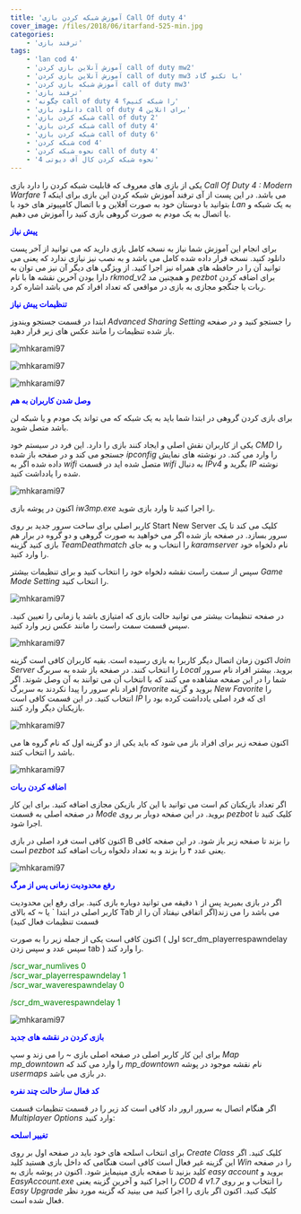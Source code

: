 ```yaml
---
title: 'آموزش شبکه کردن بازی Call Of duty 4'
cover_image: /files/2018/06/itarfand-525-min.jpg
categories:
    - 'ترفند بازی'
tags:
    - 'lan cod 4'
    - 'آموزش آنلاين بازي كردن call of duty mw2'
    - 'آموزش آنلاين بازي كردن call of duty mw3 با تکنو گاد'
    - 'آموزش شبکه بازي كردن call of duty mw3'
    - 'ترفند بازی'
    - 'چگونه call of duty 4 را شبکه کنیم؟'
    - 'دانلود بازی call of duty 4 برای انلاین'
    - 'شبكه كردن بازي call of duty 2'
    - 'شبكه كردن بازي call of duty 4'
    - 'شبكه كردن بازي call of duty 6'
    - 'شبکه کردن cod 4'
    - 'نحوه شبکه کردن call of duty 4'
    - 'نحوه شبکه کردن کال آف دیوتی 4'
---
```


یکی از بازی های معروف که قابلیت شبکه کردن را دارد بازی *Call Of Duty 4 : Modern Warfare 1* می باشد. در این پست از آی ترفند آموزش شبکه کردن این بازی برای اینکه بتوانید با دوستان خود به صورت آفلاین و با اتصال کامپیوتر های خود با *Lan* به یک شبکه و یا اتصال به یک مودم به صورت گروهی بازی کنید را آموزش می دهیم.

<span style="color: #0000ff;">**پیش نیاز**</span>

برای انجام این آموزش شما نیاز به نسخه کامل بازی دارید که می توانید از آخر پست دانلود کنید. نسخه قرار داده شده کامل می باشد و به نصب نیز نیازی ندارد که یعنی می توانید آن را در حافظه های همراه نیز اجرا کنید. از ویژگی های دیگر آن نیز می توان به دارا بودن آخرین نقشه ها با نام *rkmod\_v2* و همچنین مد *pezbot* برای اضافه کردن ربات یا جنگجو مجازی به بازی در مواقعی که تعداد افراد کم می باشد اشاره کرد.

<span style="color: #0000ff;">**تنظیمات پیش نیاز**</span>

ابتدا در قسمت جستجو ویندوز *Advanced Sharing Setting* را جستجو کنید و در صفحه باز شده تنظیمات را مانند عکس های زیر قرار دهید.

![mhkarami97](/files/2018/06/itarfand-735-min.jpg)  

![mhkarami97](/files/2018/06/itarfand-736-min.jpg)  

![mhkarami97](/files/2018/06/itarfand-737-min.jpg)  

<span style="color: #0000ff;">**وصل شدن کاربران به هم**</span>

برای بازی کردن گروهی در ابتدا شما باید به یک شبکه که می تواند یک مودم و یا شبکه لن باشد متصل شوید.

یکی از کاربران نقش اصلی و ایجاد کنند بازی را دارد. این فرد در سیستم خود *CMD* را جستجو می کند و در صفحه باز شده *ipconfig* را وارد می کند. در نوشته های نمایش داده شده اگر به *wifi* متصل شده اید در قسمت *wifi* به دنبال *IPv4* بگرید و *IP* نوشته شده را یادداشت کنید.

![mhkarami97](/files/2018/06/itarfand-734-min.jpg)  

اکنون در پوشه بازی *iw3mp.exe* را اجرا کنید تا وارد بازی شوید.

کاربر اصلی برای ساخت سرور جدید بر روی Start New Server کلیک می کند تا یک سرور بسازد. در صفحه باز شده اگر می خواهید به صورت گروهی و دو گروه در برار هم بازی کنید گزینه *TeamDeathmatch* را انتخاب و به جای *karamserver* نام دلخواه خود را وارد کنید.

سپس از سمت راست نقشه دلخواه خود را انتخاب کنید و برای تنظیمات بیشتر *Game Mode Setting* را انتخاب کنید.

![mhkarami97](/files/2018/06/itarfand-739-min.jpg)  

در صفحه تنظیمات بیشتر می توانید حالت بازی که امتیازی باشد یا زمانی را تعیین کنید. سپس قسمت سمت راست را مانند عکس زیر وارد کنید.

![mhkarami97](/files/2018/06/itarfand-740-min.jpg)  

اکنون زمان اتصال دیگر کاربرا به بازی رسیده است. بقیه کاربران کافی است گزینه *Join Server* را انتخاب کنند. در صفحه باز شده به سربرگ *Local* بروید. بیشتر افراد نام سرور شما را در این صفحه مشاهده می کنند که با انتخاب آن می توانند به آن وصل شوند. اگر افراد نام سرور را پیدا نکردند به سربرگ *favorite* بروید و گزینه *New Favorite* را انتخاب کنید. در این قسمت کافی است *IP* ای که فرد اصلی یادداشت کرده بود را بازیکنان دیگر وارد کنند.

![mhkarami97](/files/2018/06/itarfand-738-min.jpg)  

اکنون صفحه زیر برای افراد باز می شود که باید یکی از دو گزینه اول که نام گروه ها می باشد را انتخاب کنند.

![mhkarami97](/files/2018/06/itarfand-742-min.jpg)  

<span style="color: #0000ff;">**اضافه کردن ربات**</span>

اگر تعداد بازیکنان کم است می توانید با این کار بازیکن مجازی اضافه کنید. برای این کار در صفحه اصلی به قسمت *Mode* بروید. در این صفحه دوبار بر روی *pezbot* کلیک کنید تا اجرا شود.

اکنون کافی است فرد اصلی در بازی B را بزند تا صفحه زیر باز شود. در این صفحه کافی است *pezbot* یعنی عدد ۴ را بزند و به تعداد دلخواه ربات اضافه کند.

![mhkarami97](/files/2018/06/itarfand-744-min.jpg)  

<span style="color: #0000ff;">**رفع محدودیت زمانی پس از مرگ**</span>

اگر در بازی بمیرید پس از ۱ دقیقه می توانید دوباره بازی کنید. برای رفع این محدودیت کاربر اصلی در ابتدا ` یا ~ که بالای Tab می باشد را می زند(اگر اتفاقی نیفتاد آن را از قسمت تنظیمات فعال کنید)  

اکنون کافی است یکی از جمله زیر را به صورت ( اول scr\_dm\_playerrespawndelay سپس عدد و سپس زدن tab ) را وارد کند.

<span style="color: #008000;">/scr\_war\_numlives 0</span>  
<span style="color: #008000;">/scr\_war\_playerrespawndelay 1</span>  
<span style="color: #008000;">/scr\_war\_waverespawndelay 0</span>

<span style="color: #008000;">/scr\_dm\_waverespawndelay 1</span>

![mhkarami97](/files/2018/06/itarfand-743-min.jpg)  

<span style="color: #0000ff;">**بازی کردن در نقشه های جدید**</span>

برای این کار کاربر اصلی در صفحه اصلی بازی ~ را می زند و سپ *Map mp\_downtown* را وارد می کند که *mp\_downtown* نام نقشه موجود در پوشه *usermaps* در بازی می باشد.

<span style="color: #0000ff;">**کد فعال ساز حالت چند نفره**</span>

اگر هنگام اتصال به سرور ارور داد کافی است کد زیر را در قسمت تنظیمات قسمت *Multiplayer Options* وارد کنید:

<span style="color: #0000ff;">**تغییر اسلحه**</span>

برای انتخاب اسلحه های خود باید در صفحه اول بر روی *Create Class* کلیک کنید. اگر این گزینه غیر فعال است کافی است هنگامی که داخل بازی هستید کلید *Win* را در صفحه کلید بزنید تا صفحه بازی مینیمایز شود. اکنون در پوشه بازی به *easy account* بروید و *EasyAccount.exe* را اجرا کنید و آخرین گزینه یعنی *COD 4 v1.7* را انتخاب و بر روی *Easy Upgrade* کلیک کنید. اکنون اگر بازی را اجرا کنید می بینید که گزینه مورد نظر فعال شده است.
